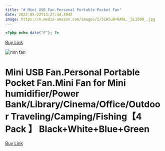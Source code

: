 ```yaml
---
title: "# Mini USB Fan.Personal Portable Pocket Fan"
date: 2022-05-22T13:27:44.494Z
image: https://m.media-amazon.com/images/I/51H5u8+KARL._SL1500_.jpg
---
```

```php
<?php echo date("F"); ?>
```

[Buy Link](https://amzn.to/3lw8FdA)

![min fan](https://m.media-amazon.com/images/I/51Dy50HCZrL._SL1060_.jpg)

<!--StartFragment-->

# Mini USB Fan.Personal Portable Pocket Fan.Mini Fan for Mini humidifier/Power Bank/Library/Cinema/Office/Outdoor Traveling/Camping/Fishing【4 Pack 】 Black+White+Blue+Green

<!--EndFragment-->

[Buy Link](https://amzn.to/3lw8FdA)
